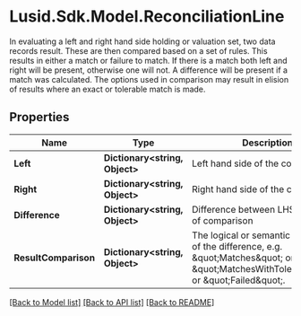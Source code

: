 # Lusid.Sdk.Model.ReconciliationLine
In evaluating a left and right hand side holding or valuation set, two data records result. These are then compared based on a set of  rules. This results in either a match or failure to match. If there is a match both left and right will be present, otherwise one will not.  A difference will be present if a match was calculated.  The options used in comparison may result in elision of results where an exact or tolerable match is made.

## Properties

Name | Type | Description | Notes
------------ | ------------- | ------------- | -------------
**Left** | **Dictionary&lt;string, Object&gt;** | Left hand side of the comparison | [optional] 
**Right** | **Dictionary&lt;string, Object&gt;** | Right hand side of the comparison | [optional] 
**Difference** | **Dictionary&lt;string, Object&gt;** | Difference between LHS and RHS of comparison | [optional] 
**ResultComparison** | **Dictionary&lt;string, Object&gt;** | The logical or semantic description of the difference, e.g. \&quot;Matches\&quot; or \&quot;MatchesWithTolerance\&quot; or \&quot;Failed\&quot;. | [optional] 

[[Back to Model list]](../README.md#documentation-for-models) [[Back to API list]](../README.md#documentation-for-api-endpoints) [[Back to README]](../README.md)

